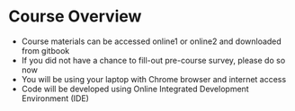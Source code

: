# Course Overview

* Course materials can be accessed online1 or online2 and downloaded from gitbook
* If you did not have a chance to fill-out pre-course survey, please do so now
* You will be using your laptop with Chrome browser and internet access
* Code  will be developed using Online Integrated Development Environment \(IDE\)



